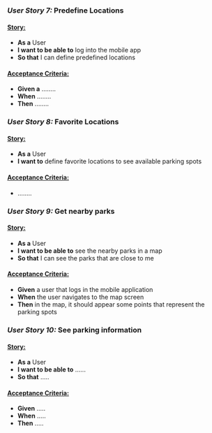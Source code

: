 
### _User Story 7:_ Predefine Locations

#### <ins>Story:</ins>

- __As a__ User
- __I want to be able to__ log into the mobile app
- __So that__ I can define predefined locations

#### <ins>Acceptance Criteria:</ins>

- __Given a__ ........
- __When__ ........
- __Then__ ........

### _User Story 8:_ Favorite Locations

#### <ins>Story:</ins>

- __As a__ User
- __I want to__ define favorite locations to see available parking spots

#### <ins>Acceptance Criteria:</ins>

- ........

### _User Story 9:_ Get nearby parks

#### <ins>Story:</ins>

- __As a__ User
- __I want to be able to__ see the nearby parks in a map
- __So that__ I can see the parks that are close to me

#### <ins>Acceptance Criteria:</ins>

- __Given__ a user that logs in the mobile application
- __When__ the user navigates to the map screen
- __Then__ in the map, it should appear some points that represent the parking spots

### _User Story 10:_ See parking information

#### <ins>Story:</ins>

- __As a__ User
- __I want to be able to__ ......
- __So that__ .....

#### <ins>Acceptance Criteria:</ins>

- __Given__ .....
- __When__ .....
- __Then__ .....